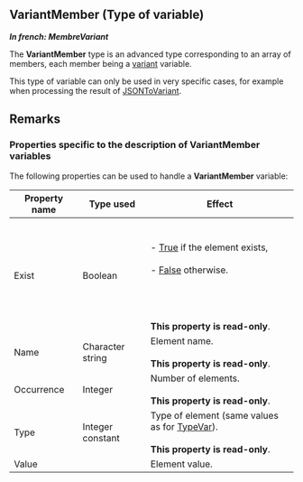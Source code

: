 
## VariantMember (Type of variable)

***In french: MembreVariant***
				



<a name="XUse"></a>
<a name="Use"></a>
<a name="description"></a>
The **VariantMember** type is an advanced type corresponding to an array of members, each member being a [variant](../Motscles/1514019.md) variable.

This type of variable can only be used in very specific cases, for example when processing the result of [JSONToVariant](../WDLang1/1000021052.md). 


<a name="NOTE0"></a>

## Remarks
<a name="NOTE0_1"></a>


### Properties specific to the description of VariantMember variables
<a name="properties_specific_the_description_variantmember_variables_ELTPARAGRAPHE000044"></a>

The following properties can be used to handle a **VariantMember** variable:

| Property name | Type used | Effect |
| --- | --- | --- |
| Exist | Boolean | <br><br>- <u><u><u><u>True</u></u></u></u> if the element exists,<br><br>- <u><u><u><u>False</u></u></u></u> otherwise. <br><br><br><br><br>**This property is read-only**. |
| Name | Character string | Element name. <br><br>**This property is read-only**. |
| Occurrence | Integer | Number of elements. <br><br>**This property is read-only**. |
| Type | Integer constant | Type of element (same values as for [TypeVar](../WDLang1/3013056.md)).<br><br>**This property is read-only**. |
| Value |   | Element value. |




